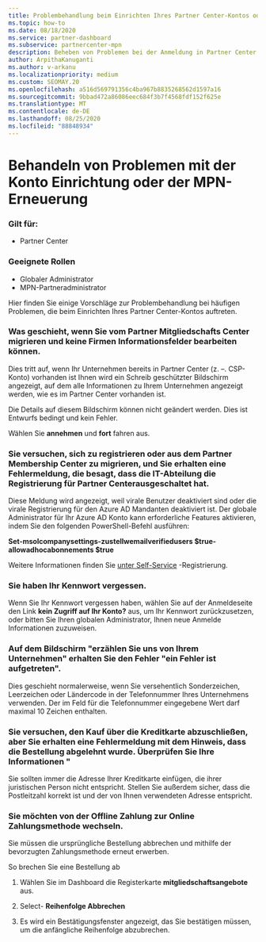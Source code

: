 ```yaml
---
title: Problembehandlung beim Einrichten Ihres Partner Center-Kontos oder der MPN-Erneuerungs Probleme
ms.topic: how-to
ms.date: 08/18/2020
ms.service: partner-dashboard
ms.subservice: partnercenter-mpn
description: Beheben von Problemen bei der Anmeldung in Partner Center
author: ArpithaKanuganti
ms.author: v-arkanu
ms.localizationpriority: medium
ms.custom: SEOMAY.20
ms.openlocfilehash: a516d569791356c4ba967b8835268562d1597a16
ms.sourcegitcommit: 9bbad472a86086eec684f3b7f4568fdf152f625e
ms.translationtype: MT
ms.contentlocale: de-DE
ms.lasthandoff: 08/25/2020
ms.locfileid: "88848934"
---
```

# <a name="troubleshoot-account-setup-or-mpn-renewal-issues"></a>Behandeln von Problemen mit der Konto Einrichtung oder der MPN-Erneuerung

### <a name="applies-to"></a>Gilt für:

- Partner Center
 
### <a name="appropriate-roles"></a>Geeignete Rollen

- Globaler Administrator
- MPN-Partneradministrator 
 

Hier finden Sie einige Vorschläge zur Problembehandlung bei häufigen Problemen, die beim Einrichten Ihres Partner Center-Kontos auftreten.

### <a name="what-happens-if-you-are-migrating-from-partner-membership-center-and-you-cant-edit-any-company-information-fields"></a>Was geschieht, wenn Sie vom Partner Mitgliedschafts Center migrieren und keine Firmen Informationsfelder bearbeiten können.

Dies tritt auf, wenn Ihr Unternehmen bereits in Partner Center (z. –. CSP-Konto) vorhanden ist Ihnen wird ein Schreib geschützter Bildschirm angezeigt, auf dem alle Informationen zu Ihrem Unternehmen angezeigt werden, wie es im Partner Center vorhanden ist.

Die Details auf diesem Bildschirm können nicht geändert werden. Dies ist Entwurfs bedingt und kein Fehler.

Wählen Sie **annehmen** und **fort** fahren aus.

### <a name="you-are-trying-to-enroll-or-to-migrate-from-partner-membership-center-and-you-receive-an-error-message-saying-that-the-it-department-has-turned-off-sign-up-for-partner-center"></a>Sie versuchen, sich zu registrieren oder aus dem Partner Membership Center zu migrieren, und Sie erhalten eine Fehlermeldung, die besagt, dass die IT-Abteilung die Registrierung **für Partner Center**ausgeschaltet hat. 

Diese Meldung wird angezeigt, weil virale Benutzer deaktiviert sind oder die virale Registrierung für den Azure AD Mandanten deaktiviert ist. Der globale Administrator für Ihr Azure AD Konto kann erforderliche Features aktivieren, indem Sie den folgenden PowerShell-Befehl ausführen:

**Set-msolcompanysettings-zustellwemailverifiedusers $true-allowadhocabonnements $true**

Weitere Informationen finden Sie [unter Self-Service](https://docs.microsoft.com/azure/active-directory/users-groups-roles/directory-self-service-signup) -Registrierung.

### <a name="you-forgot-your-password"></a>Sie haben Ihr Kennwort vergessen.

Wenn Sie Ihr Kennwort vergessen haben, wählen Sie auf der Anmeldeseite den Link **kein Zugriff auf Ihr Konto?** aus, um Ihr Kennwort zurückzusetzen, oder bitten Sie Ihren globalen Administrator, Ihnen neue Anmelde Informationen zuzuweisen.

### <a name="on-the-tell-us-about-your-company-screen-you-receive-a-something-went-wrong-error"></a>Auf dem Bildschirm "erzählen Sie uns von Ihrem Unternehmen" erhalten Sie den Fehler "ein Fehler ist aufgetreten".

Dies geschieht normalerweise, wenn Sie versehentlich Sonderzeichen, Leerzeichen oder Ländercode in der Telefonnummer Ihres Unternehmens verwenden. Der im Feld für die Telefonnummer eingegebene Wert darf maximal 10 Zeichen enthalten.

### <a name="you-are-trying-to-complete-the-purchase-via-credit-card-but-you-are-receiving-an-error-message-stating-that-your-order-was-declined-please-verify-your-information"></a>Sie versuchen, den Kauf über die Kreditkarte abzuschließen, aber Sie erhalten eine Fehlermeldung mit dem Hinweis, dass die Bestellung abgelehnt wurde. Überprüfen Sie Ihre Informationen "

Sie sollten immer die Adresse Ihrer Kreditkarte einfügen, die ihrer juristischen Person nicht entspricht. Stellen Sie außerdem sicher, dass die Postleitzahl korrekt ist und der von Ihnen verwendeten Adresse entspricht.

### <a name="you-want-to-switch-from-offline-payment-to-online-payment-method"></a>Sie möchten von der Offline Zahlung zur Online Zahlungsmethode wechseln. 

Sie müssen die ursprüngliche Bestellung abbrechen und mithilfe der bevorzugten Zahlungsmethode erneut erwerben.

So brechen Sie eine Bestellung ab

1. Wählen Sie im Dashboard die Registerkarte **mitgliedschaftsangebote** aus.

2. Select- **Reihenfolge Abbrechen**

3. Es wird ein Bestätigungsfenster angezeigt, das Sie bestätigen müssen, um die anfängliche Reihenfolge abzubrechen.
